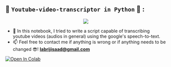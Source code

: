 ## 🎥 `Youtube-video-transcriptor in Python` 🐍 :
<p align="center">
  <img src="https://user-images.githubusercontent.com/74627083/181056704-4c8df134-63d3-421b-94f3-a8b3f3ed3fe1.png" />
</p>

- 🎯 In this notebook, I tried to write a script capable of transcribing youtube videos (audios in general) using the google's speech-to-text.
- 📫 Feel free to contact me if anything is wrong or if anything needs to be changed 😎!  **labrijisaad@gmail.com**

<a href="https://colab.research.google.com/github/labrijisaad/Youtube-video-transcriptor" target="_parent"><img src="https://colab.research.google.com/assets/colab-badge.svg" alt="Open In Colab"/></a>
